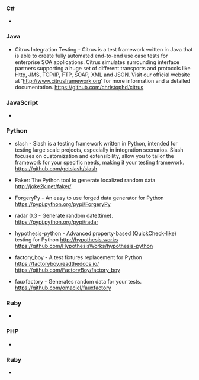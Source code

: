 ### C# 
* 

### Java 
* Citrus Integration Testing - Citrus is a test framework written in Java that is able to create fully automated end-to-end use case tests for enterprise SOA applications. Citrus simulates surrounding interface partners supporting a huge set of different transports and protocols like Http, JMS, TCP/IP, FTP, SOAP, XML and JSON. Visit our official website at 'http://www.citrusframework.org' for more information and a detailed documentation. https://github.com/christophd/citrus

### JavaScript 
*

### Python 
* slash - Slash is a testing framework written in Python, intended for testing large scale projects, especially in integration scenarios. Slash focuses on customization and extensibility, allow you to tailor the framework for your specific needs, making it your testing framework. https://github.com/getslash/slash

* Faker: The Python tool to generate localized random data http://joke2k.net/faker/

* ForgeryPy - An easy to use forged data generator for Python https://pypi.python.org/pypi/ForgeryPy

* radar 0.3 - Generate random date(time).  https://pypi.python.org/pypi/radar

* hypothesis-python - Advanced property-based (QuickCheck-like) testing for Python http://hypothesis.works https://github.com/HypothesisWorks/hypothesis-python

* factory_boy - A test fixtures replacement for Python https://factoryboy.readthedocs.io/  https://github.com/FactoryBoy/factory_boy

* fauxfactory - Generates random data for your tests. https://github.com/omaciel/fauxfactory

### Ruby 
*

### PHP 
*

### Ruby 
*
